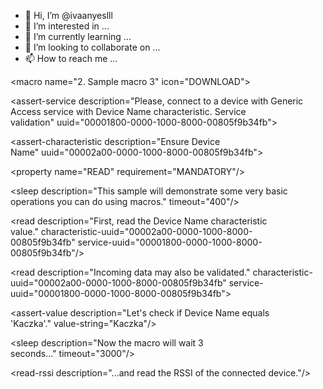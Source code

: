 - 👋 Hi, I’m @ivaanyeslll
- 👀 I’m interested in ...
- 🌱 I’m currently learning ...
- 💞️ I’m looking to collaborate on ...
- 📫 How to reach me ...

<!---
ivaanyeslll/ivaanyeslll is a ✨ special ✨ repository because its `README.md` (this file) appears on your GitHub profile.
You can click the Preview link to take a look at your changes.
--->

<macro name="2. Sample macro 3" icon="DOWNLOAD">

<assert-service description="Please, connect to a device with Generic Access service with Device Name characteristic. Service validation" uuid="00001800-0000-1000-8000-00805f9b34fb">

<assert-characteristic description="Ensure Device Name" uuid="00002a00-0000-1000-8000-00805f9b34fb">

<property name="READ" requirement="MANDATORY"/>

</assert-characteristic>

</assert-service>

<sleep description="This sample will demonstrate some very basic operations you can do using macros." timeout="400"/>

<read description="First, read the Device Name characteristic value." characteristic-uuid="00002a00-0000-1000-8000-00805f9b34fb" service-uuid="00001800-0000-1000-8000-00805f9b34fb"/>

<read description="Incoming data may also be validated." characteristic-uuid="00002a00-0000-1000-8000-00805f9b34fb" service-uuid="00001800-0000-1000-8000-00805f9b34fb">

<assert-value description="Let's check if Device Name equals 'Kaczka'." value-string="Kaczka"/>

</read>

<sleep description="Now the macro will wait 3 seconds..." timeout="3000"/>

<read-rssi description="...and read the RSSI of the connected device."/>

</macro>
